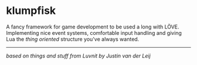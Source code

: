 klumpfisk
===

A fancy framework for game development to be used a long with LÖVE. Implementing nice event systems, comfortable input handling and giving Lua the *thing oriented* structure you've always wanted.

---
*based on things and stuff from Luvnit by Justin van der Leij*

